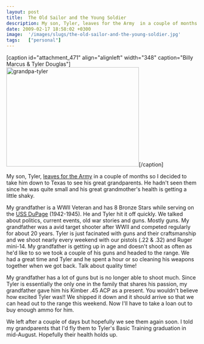 ```yaml
---
layout: post
title:  The Old Sailor and the Young Soldier
description: My son, Tyler, leaves for the Army  in a couple of months so I decided to take him down to Texas to see his great grandparents. He hadnt seen them since he was quite small and his great grandmothers health is getting a little shaky. My grandfather is a WWII Veteran and has 8 Bronze Stars while serving on the  USS DuPage  (1942-1945). He and Tyler hit it off quickly. We talked about politics, current events, old war stories and guns. Mostly guns. My grandfather was a avid target shooter after WWI
date: 2009-02-17 18:58:02 +0300
image:  '/images/slugs/the-old-sailor-and-the-young-soldier.jpg'
tags:   ["personal"]
---
```

<p>[caption id="attachment_471" align="alignleft" width="348" caption="Billy Marcus & Tyler Douglas"]<a href="http://res.cloudinary.com/blog-jeffdouglas-com/image/upload/v1400399676/grandpa-tyler_oslbz1.jpg"><img class="size-full wp-image-471" title="grandpa-tyler" src="http://res.cloudinary.com/blog-jeffdouglas-com/image/upload/v1400399676/grandpa-tyler_oslbz1.jpg" alt="grandpa-tyler" width="348" height="261" /></a>[/caption]</p>
<p>My son, Tyler, <a href="/2008/12/03/my-son-joined-the-army/" target="_blank">leaves for the Army</a> in a couple of months so I decided to take him down to Texas to see his great grandparents. He hadn't seen them since he was quite small and his great grandmother's health is getting a little shaky.</p>
<p>My grandfather is a WWII Veteran and has 8 Bronze Stars while serving on the <a href="http://www.ussdupage.org/" target="_blank">USS DuPage</a> (1942-1945). He and Tyler hit it off quickly. We talked about politics, current events, old war stories and guns. Mostly guns. My grandfather was a avid target shooter after WWII and competed regularly for about 20 years. Tyler is just facinated with guns and their craftsmanship and we shoot nearly every weekend with our pistols (.22 & .32) and Ruger mini-14. My grandfather is getting up in age and doesn't shoot as often as he'd like to so we took a couple of his guns and headed to the range. We had a great time and Tyler and he spent a hour or so cleaning his weapons together when we got back. Talk about quality time!</p>
<p>My grandfather has a lot of guns but is no longer able to shoot much. Since Tyler is essentially the only one in the family that shares his passion, my grandfather gave him his Kimber .45 ACP as a present. You wouldn't believe how excited Tyler was!! We shipped it down and it should arrive so that we can head out to the range this weekend. Now I'll have to take a loan out to buy enough ammo for him.</p>
<p>We left after a couple of days but hopefully we see them again soon. I told my grandparents that I'd fly them to Tyler's Basic Training graduation in mid-August. Hopefully their health holds up.</p>

